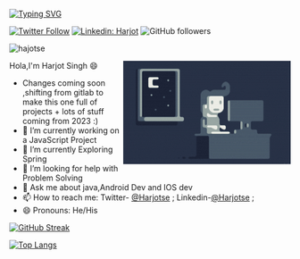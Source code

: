 [![Typing SVG](https://readme-typing-svg.demolab.com?font=Fira+Code&pause=1000&width=435&lines=Hola%2C+I'm+Harjot+Singh;Final+year+CS+undergrad+;harjotse+across+platforms)](https://git.io/typing-svg)

[![Twitter Follow](https://img.shields.io/twitter/follow/harjotse?label=Follow)](https://twitter.com/intent/follow?screen_name=harjotse)
[![Linkedin: Harjot](https://img.shields.io/badge/-Harjot-blue?style=flat-square&logo=Linkedin&logoColor=white&link=https://www.linkedin.com/in/harjotse/)](https://www.linkedin.com/in/harjotse/)
![GitHub followers](https://img.shields.io/github/followers/harjotse?label=Follow&style=social)
<p align="left"> <img src="https://komarev.com/ghpvc/?username=saumya1singh&label=Profile%20views&color=0e75b6&style=flat" alt="hajotse" /> </p>

<img alt="Night Coding" src="https://raw.githubusercontent.com/AVS1508/AVS1508/master/assets/Night-Coding.gif" align="right"/>

Hola,I'm Harjot Singh 😄
- Changes coming soon ,shifting from gitlab to make this one full of projects + lots of stuff coming from 2023 :)
- 🔭 I’m currently working on a JavaScript Project
- 🌱 I’m currently Exploring Spring
- 🤔 I’m looking for help with Problem Solving 
- 💬 Ask me about java,Android Dev and IOS dev
- 📫 How to reach me: Twitter- [@Harjotse](https://twitter.com/harjotse) ; Linkedin-[@Harjotse](https://www.linkedin.com/in/harjotse/) ; 
- 😄 Pronouns: He/His

[![GitHub Streak](https://streak-stats.demolab.com/?user=harjotse&theme=java-dark)](https://git.io/streak-stats)

[![Top Langs](https://github-readme-stats.vercel.app/api/top-langs/?username=harjotse&layout=compact&theme=java-dark)](https://github.com/harjotse/github-readme-stats)

